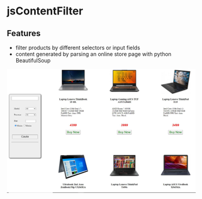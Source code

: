 # jsContentFilter

## Features

* filter products by different selectors or input fields
* content generated by parsing an online store page with python BeautifulSoup

![features](screenshots/Capture.JPG)
